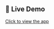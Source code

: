 ## 🚀 Live Demo

[Click to view the app](https://salarsalarsalar.github.io/simple-blockchain-contract/)
